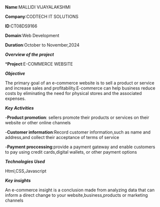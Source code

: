 **Name**:MALLIDI VIJAYALAKSHMI

**Company**:CODTECH IT SOLUTIONS

**ID**:CT08DS9166

**Domain**:Web Development

**Duration**:October to November,2024


***Overview of the project***

***Project**:E-COMMERCE WEBSITE

***Objective***

The primary goal of an e-commerce website is to sell a product or service and increase sales and profitability.E-commerce can help business reduce costs by eliminating the need for physical stores and the associated expenses.

***Key Activities***

-**Product promotion**: sellers promote their products or services on their website or other online channels

-**Customer information**:Record customer information,such as name and address,and collect their acceptance of terms of service

-**Payment proccessing**:provide a payment gateway and enable customers to pay using credit cards,digital wallets, or other payment options

***Technologies Used***

Html,CSS,Javascript

***Key insights***

An e-commerce insight is a conclusion made from analyzing data that can inform a direct change to your website,business,products or marketing channels
